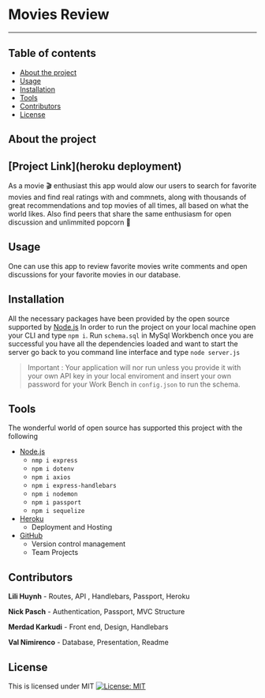 # Movies Review

---

## Table of contents

- [About the project](#About-the-project)
- [Usage](#Usage)
- [Installation](#Installation)
- [Tools](#Tools)
- [Contributors](#Contributors)
- [License](#License)

## About the project

## [Project Link](heroku deployment)

As a movie 🎬 enthusiast this app would alow our users to search for favorite movies and find real ratings with and commnets, along with thousands of great recommendations and top movies of all times, all based on what the world likes.
Also find peers that share the same enthusiasm for open discussion and unlimmited popcorn 🍿

## Usage

One can use this app to review favorite movies write comments and open discussions for your favorite movies in our database.

## Installation

All the necessary packages have been provided by the open source supported by [Node.js](https://node.readthedocs.io/)
In order to run the project on your local machine open your CLI and type `npm i`.
Run `schema.sql` in MySql Workbench once you are successful you have all the dependencies loaded and want to start the server go back to you command line interface and type `node server.js`

> Important : Your application will nor run unless you provide it with your own API key in your local enviroment and insert your own password for your Work Bench in `config.json` to run the schema.

## Tools

The wonderful world of open source has supported this project with the following

- [Node.js](https://nodejs.org/)
  - `nmp i express`
  - `npm i dotenv`
  - `npm i axios`
  - `npm i express-handlebars`
  - `npm i nodemon`
  - `npm i passport`
  - `npm i sequelize`
- [Heroku](https://www.heroku.com/home)
  - Deployment and Hosting
- [GitHub](https://github.com/)
  - Version control management
  - Team Projects

## Contributors

**Lili Huynh** - Routes, API , Handlebars, Passport, Heroku

**Nick Pasch** - Authentication, Passport, MVC Structure

**Merdad Karkudi** - Front end, Design, Handlebars

**Val Nimirenco** - Database, Presentation, Readme

## License

This is licensed under MIT
[![License: MIT](https://img.shields.io/badge/License-MIT-yellow.svg)](https://opensource.org/licenses/MIT)
